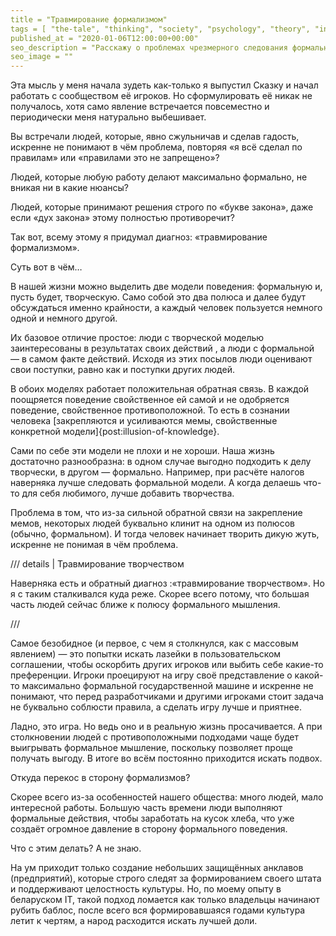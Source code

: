 ```yaml
---
title = "Травмирование формализмом"
tags = [ "the-tale", "thinking", "society", "psychology", "theory", "interesting"]
published_at = "2020-01-06T12:00:00+00:00"
seo_description = "Расскажу о проблемах чрезмерного следования формальным правилам, игнорирования «духа закона»."
seo_image = ""
---
```


Эта мысль у меня начала зудеть как-только я выпустил Сказку и начал работать с сообществом её игроков. Но сформулировать её никак не получалось, хотя само явление встречается повсеместно и периодически меня натурально выбешивает.

Вы встречали людей, которые, явно сжульничав и сделав гадость, искренне не понимают в чём проблема, повторяя «я всё сделал по правилам» или «правилами это не запрещено»?

Людей, которые любую работу делают максимально формально, не вникая ни в какие нюансы?

Людей, которые принимают решения строго по «букве закона», даже если «дух закона» этому полностью противоречит?

Так вот, всему этому я придумал диагноз: «травмирование формализмом».

Суть вот в чём…

<!-- more -->

В нашей жизни можно выделить две модели поведения: формальную и, пусть будет, творческую. Само собой это два полюса и далее будут обсуждаться именно крайности, а каждый человек пользуется немного одной и немного другой.

Их базовое отличие простое: люди с творческой моделью заинтересованы в результатах своих действий , а люди с формальной — в самом факте действий. Исходя из этих посылов люди оценивают свои поступки, равно как и поступки других людей.

В обоих моделях работает положительная обратная связь. В каждой поощряется поведение свойственное ей самой и не одобряется поведение, свойственное противоположной. То есть в сознании человека [закрепляются и усиливаются мемы, свойственные конкретной модели]{post:illusion-of-knowledge}.

Сами по себе эти модели не плохи и не хороши. Наша жизнь достаточно разнообразна: в одном случае выгодно подходить к делу творчески, в другом — формально. Например, при расчёте налогов наверняка лучше следовать формальной модели. А когда делаешь что-то для себя любимого, лучше добавить творчества.

Проблема в том, что из-за сильной обратной связи на закрепление мемов, некоторых людей буквально клинит на одном из полюсов (обычно, формальном). И тогда человек начинает творить дикую жуть, искренне не понимая в чём проблема.

/// details | Травмирование творчеством

Наверняка есть и обратный диагноз :«травмирование творчеством». Но я с таким сталкивался куда реже. Скорее всего потому, что большая часть людей сейчас ближе к полюсу формального мышления.

///

Самое безобидное (и первое, с чем я столкнулся, как с массовым явлением) — это попытки искать лазейки в пользовательском соглашении, чтобы оскорбить других игроков или выбить себе какие-то преференции. Игроки проецируют на игру своё представление о какой-то максимально формальной государственной машине и искренне не понимают, что перед разработчиками и другими игроками стоит задача не буквально соблюсти правила, а сделать игру лучше и приятнее.

Ладно, это игра. Но ведь оно и в реальную жизнь просачивается. А при столкновении людей с противоположными подходами чаще будет выигрывать формальное мышление, поскольку позволяет проще получать выгоду. В итоге во всём постоянно приходится искать подвох.

Откуда перекос в сторону формализмов?

Скорее всего из-за особенностей нашего общества: много людей, мало интересной работы. Большую часть времени люди выполняют формальные действия, чтобы заработать на кусок хлеба, что уже создаёт огромное давление в сторону формального поведения.

Что с этим делать? А не знаю.

На ум приходит только создание небольших защищённых анклавов (предприятий), которые строго следят за формированием своего штата и поддерживают целостность культуры. Но, по моему опыту в беларуском IT, такой подход ломается как только владельцы начинают рубить баблос, после всего вся формировавшаяся годами культура летит к чертям, а народ расходится искать лучшей доли.
